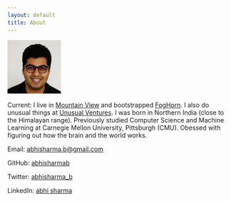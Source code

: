 ```yaml
---
layout: default
title: About
---
```


![](/assets/abhi.png)

Current: I live in [Mountain View](https://en.wikipedia.org/wiki/Mountain_View,_California) and bootstrapped
[FogHorn](https://www.foghorn.io/). I also do unusual things at [Unusual Ventures](https://unusual.vc/). I was born in Northern India (close to the Himalayan range). Previously studied Computer Science and Machine Learning at Carnegie Mellon University, Pittsburgh (CMU). Obessed with figuring out how the brain and the world works.


Email: [abhisharma.b@gmail.com](mailto:abhisharma.b@gmail.com)

GitHub: [abhisharmab](https://github.com/abhisharmab)

Twitter: [abhisharma_b](https://twitter.com/abhisharma_b)

LinkedIn: [abhi sharma](https://www.linkedin.com/in/abhishekbaburamsharma/)



